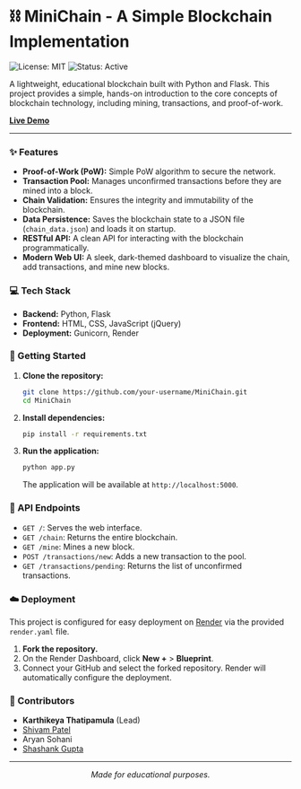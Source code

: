 # ⛓️ MiniChain - A Simple Blockchain Implementation

![License: MIT](https://img.shields.io/badge/License-MIT-yellow.svg)
![Status: Active](https://img.shields.io/badge/status-active-success.svg)

A lightweight, educational blockchain built with Python and Flask. This project provides a simple, hands-on introduction to the core concepts of blockchain technology, including mining, transactions, and proof-of-work.

**[Live Demo](https://minichain-szyk.onrender.com/)**

---

### ✨ Features

-   **Proof-of-Work (PoW):** Simple PoW algorithm to secure the network.
-   **Transaction Pool:** Manages unconfirmed transactions before they are mined into a block.
-   **Chain Validation:** Ensures the integrity and immutability of the blockchain.
-   **Data Persistence:** Saves the blockchain state to a JSON file (`chain_data.json`) and loads it on startup.
-   **RESTful API:** A clean API for interacting with the blockchain programmatically.
-   **Modern Web UI:** A sleek, dark-themed dashboard to visualize the chain, add transactions, and mine new blocks.

### 💻 Tech Stack

-   **Backend:** Python, Flask
-   **Frontend:** HTML, CSS, JavaScript (jQuery)
-   **Deployment:** Gunicorn, Render

### 🚀 Getting Started

1.  **Clone the repository:**
    ```bash
    git clone https://github.com/your-username/MiniChain.git
    cd MiniChain
    ```

2.  **Install dependencies:**
    ```bash
    pip install -r requirements.txt
    ```

3.  **Run the application:**
    ```bash
    python app.py
    ```
    The application will be available at `http://localhost:5000`.

### 🔗 API Endpoints

-   `GET /`: Serves the web interface.
-   `GET /chain`: Returns the entire blockchain.
-   `GET /mine`: Mines a new block.
-   `POST /transactions/new`: Adds a new transaction to the pool.
-   `GET /transactions/pending`: Returns the list of unconfirmed transactions.

### ☁️ Deployment

This project is configured for easy deployment on [Render](https://render.com/) via the provided `render.yaml` file.

1.  **Fork the repository.**
2.  On the Render Dashboard, click **New +** > **Blueprint**.
3.  Connect your GitHub and select the forked repository. Render will automatically configure the deployment.

### 🤝 Contributors

-   **Karthikeya Thatipamula** (Lead)
-   [Shivam Patel](https://github.com/Shivam-Patel-G)
-   Aryan Sohani
-   [Shashank Gupta](https://github.com/shashankpc7746)

---

<p align="center">
  <em>Made for educational purposes.</em>
</p>